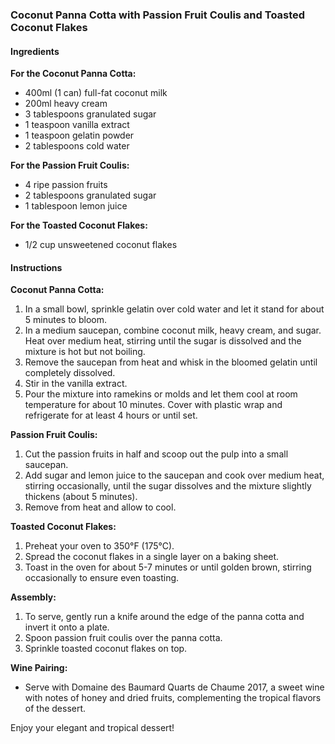 ### Coconut Panna Cotta with Passion Fruit Coulis and Toasted Coconut Flakes

#### Ingredients

**For the Coconut Panna Cotta:**
- 400ml (1 can) full-fat coconut milk
- 200ml heavy cream
- 3 tablespoons granulated sugar
- 1 teaspoon vanilla extract
- 1 teaspoon gelatin powder
- 2 tablespoons cold water

**For the Passion Fruit Coulis:**
- 4 ripe passion fruits
- 2 tablespoons granulated sugar
- 1 tablespoon lemon juice

**For the Toasted Coconut Flakes:**
- 1/2 cup unsweetened coconut flakes

#### Instructions

**Coconut Panna Cotta:**
1. In a small bowl, sprinkle gelatin over cold water and let it stand for about 5 minutes to bloom.
2. In a medium saucepan, combine coconut milk, heavy cream, and sugar. Heat over medium heat, stirring until the sugar is dissolved and the mixture is hot but not boiling.
3. Remove the saucepan from heat and whisk in the bloomed gelatin until completely dissolved.
4. Stir in the vanilla extract.
5. Pour the mixture into ramekins or molds and let them cool at room temperature for about 10 minutes. Cover with plastic wrap and refrigerate for at least 4 hours or until set.

**Passion Fruit Coulis:**
1. Cut the passion fruits in half and scoop out the pulp into a small saucepan.
2. Add sugar and lemon juice to the saucepan and cook over medium heat, stirring occasionally, until the sugar dissolves and the mixture slightly thickens (about 5 minutes).
3. Remove from heat and allow to cool.

**Toasted Coconut Flakes:**
1. Preheat your oven to 350°F (175°C).
2. Spread the coconut flakes in a single layer on a baking sheet.
3. Toast in the oven for about 5-7 minutes or until golden brown, stirring occasionally to ensure even toasting.

**Assembly:**
1. To serve, gently run a knife around the edge of the panna cotta and invert it onto a plate.
2. Spoon passion fruit coulis over the panna cotta.
3. Sprinkle toasted coconut flakes on top.

**Wine Pairing:**
- Serve with Domaine des Baumard Quarts de Chaume 2017, a sweet wine with notes of honey and dried fruits, complementing the tropical flavors of the dessert.

Enjoy your elegant and tropical dessert!